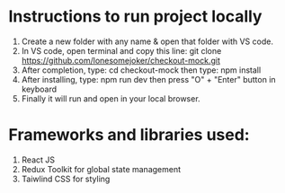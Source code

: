 # Instructions to run project locally
1) Create a new folder with any name & open that folder with VS code.
2) In VS code, open terminal and copy this line: git clone https://github.com/lonesomejoker/checkout-mock.git
3) After completion, type: cd checkout-mock then type: npm install
4) After installing, type: npm run dev then press "O" + "Enter" button in keyboard
6) Finally it will run and open in your local browser.

# Frameworks and libraries used:
1) React JS
2) Redux Toolkit for global state management
4) Taiwlind CSS for styling
